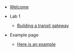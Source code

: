 - [Welcome](init.md)
- Lab 1

  - [Building a transit gateway](lab1/Lab1Instructions.md)

- Example page
  - [Here is an example](example.md)

